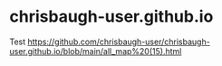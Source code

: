 # chrisbaugh-user.github.io
Test
https://github.com/chrisbaugh-user/chrisbaugh-user.github.io/blob/main/all_map%20(15).html
